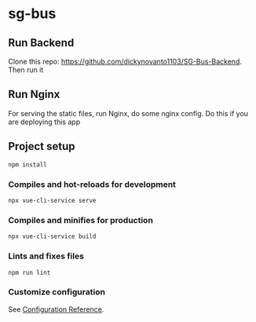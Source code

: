 # sg-bus

## Run Backend
Clone this repo: https://github.com/dickynovanto1103/SG-Bus-Backend. Then run it

## Run Nginx
For serving the static files, run Nginx, do some nginx config. Do this if you are deploying this app

## Project setup
```
npm install
```

### Compiles and hot-reloads for development
```
npx vue-cli-service serve
```

### Compiles and minifies for production
```
npx vue-cli-service build
```

### Lints and fixes files
```
npm run lint
```

### Customize configuration
See [Configuration Reference](https://cli.vuejs.org/config/).
